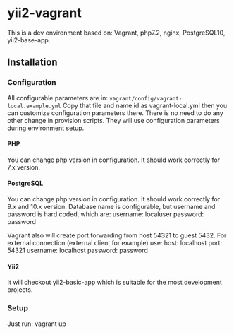 # yii2-vagrant
This is a dev environment based on: Vagrant, php7.2, nginx, PostgreSQL10, yii2-base-app.

Installation
--------------

### Configuration
All configurable parameters are in:
``` vagrant/config/vagrant-local.example.yml ```
Copy that file and name id as vagrant-local.yml then you can customize configuration parameters there. There is no need
to do any other change in provision scripts. They will use configuration parameters during environment setup.

#### PHP
You can change php version in configuration. It should work correctly for 7.x version.

#### PostgreSQL
You can change php version in configuration. It should work correctly for 9.x and 10.x version.
Database name is configurable, but username and password is hard coded, which are:
username: localuser
password: password

Vagrant also will create port forwarding from host 54321 to guest 5432. 
For external connection (external client for example) use:
host: localhost
port: 54321
username: localhost
password: password 

#### Yii2
It will checkout yii2-basic-app which is suitable for the most development projects.

### Setup
Just run: vagrant up